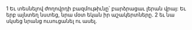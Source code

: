 1 Եւ տեսնելով ժողովրդի բազմութիւնը՝ բարձրացաւ լերան վրայ: Եւ երբ այնտեղ նստեց, նրա մօտ եկան իր աշակերտները. 2 եւ նա սկսեց նրանց ուսուցանել ու ասել.
